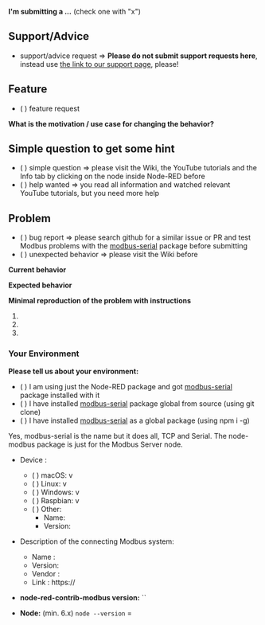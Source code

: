 <!--
IF YOU DON'T FILL OUT THE FOLLOWING INFORMATION WE MIGHT CLOSE YOUR ISSUE WITHOUT INVESTIGATING
PLEASE, DELETE NOT NEEDED PARTS FROM THAT ISSUE!
-->

**I'm submitting a ...**  (check one with "x")

## Support/Advice
 - support/advice request => **Please do not submit support requests here**, instead use [the link to our support page](https://bianco-royal.cloud/supporter/#/content/backer), please!

## Feature
 - ( ) feature request
 
 **What is the motivation / use case for changing the behavior?**
 <!-- Describe the motivation or the concrete use case -->

## Simple question to get some hint
 - ( ) simple question => please visit the Wiki, the YouTube tutorials and the Info tab by clicking on the node inside Node-RED before
 - ( ) help wanted => you read all information and watched relevant YouTube tutorials, but you need more help

## Problem
 - ( ) bug report => please search github for a similar issue or PR and test Modbus problems with the [modbus-serial](https://github.com/yaacov/node-modbus-serial) package before submitting
 - ( ) unexpected behavior => please visit the Wiki before
 
 **Current behavior**
 <!-- Describe how the bug or problem manifests. -->
 
 **Expected behavior**
 <!-- Describe what the behavior would be without the bug or problem. -->
 
 **Minimal reproduction of the problem with instructions**
 <!--
 If the current behavior is a bug or you can illustrate your feature request better with an example, 
 please provide the *STEPS TO REPRODUCE* and if possible a *MINIMAL DEMO FLOW* for Node-RED of the problem.
 -->
   1. 
   2. 
   3. 
   
### Your Environment
**Please tell us about your environment:**
<!-- system, Modbus server or client type, package manager, equipment, vendor info -->

  * ( ) I am using just the Node-RED package and got [modbus-serial](https://github.com/yaacov/node-modbus-serial) package installed with it
  * ( ) I have installed [modbus-serial](https://github.com/yaacov/node-modbus-serial) package global from source (using git clone)
  * ( ) I have installed [modbus-serial](https://github.com/yaacov/node-modbus-serial) as a global package (using npm i -g)
  
  Yes, modbus-serial is the name but it does all, TCP and Serial.
  The node-modbus package is just for the Modbus Server node.  
  
  * Device :
    
    - ( ) macOS: v 
    - ( ) Linux: v 
    - ( ) Windows: v 
    - ( ) Raspbian: v 
    - ( ) Other:
         - Name:
         - Version:
   
   * Description of the connecting Modbus system:
   
     - Name   :
     - Version:
     - Vendor :
     - Link   : https://
     
    
* **node-red-contrib-modbus version:** ``
<!-- Check which is the hash of the last commit from node-red-contrib-modbus that you have locally -->

* **Node:** (min. 6.x)
   `node --version` =

